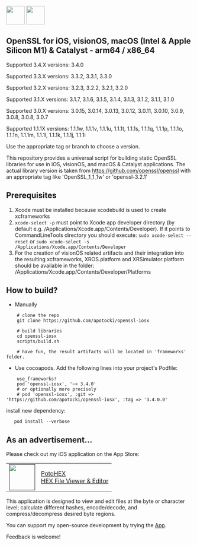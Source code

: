 [<img src="https://api.gitsponsors.com/api/badge/img?id=325850458" height="50">](https://api.gitsponsors.com/api/badge/link?p=Qf7dHIzVXuwETf3oKR9yejULvHntzJV39eKpgyDXlxMDeRKfRgTXBnp24UT0aohucuOue6QQIj1o3sIHMiXZDcohgcSfIL13KS2X8SzEAljxhOoPOa+hY65B0F/xEvRclBtUeCvEKLRSLHtnWv+HbA==)
[<img src="https://api.gitsponsors.com/api/badge/img?id=325850458" height="50">](https://api.gitsponsors.com/api/badge/link?p=Qf7dHIzVXuwETf3oKR9yejULvHntzJV39eKpgyDXlxMDeRKfRgTXBnp24UT0aohucuOue6QQIj1o3sIHMiXZDcohgcSfIL13KS2X8SzEAljxhOoPOa+hY65B0F/xEvRclBtUeCvEKLRSLHtnWv+HbA==)

## OpenSSL for iOS, visionOS, macOS (Intel & Apple Silicon M1) & Catalyst - arm64 / x86_64

Supported 3.4.X versions: 3.4.0

Supported 3.3.X versions: 3.3.2, 3.3.1, 3.3.0

Supported 3.2.X versions: 3.2.3, 3.2.2, 3.2.1, 3.2.0

Supported 3.1.X versions: 3.1.7, 3.1.6, 3.1.5, 3.1.4, 3.1.3, 3.1.2, 3.1.1, 3.1.0

Supported 3.0.X versions: 3.0.15, 3.0.14, 3.0.13, 3.0.12, 3.0.11, 3.0.10, 3.0.9, 3.0.8, 3.0.8, 3.0.7

Supported 1.1.1X versions: 1.1.1w, 1.1.1v, 1.1.1u, 1.1.1t, 1.1.1s, 1.1.1q, 1.1.1p, 1.1.1o, 1.1.1n, 1.1.1m, 1.1.1l, 1.1.1k, 1.1.1j, 1.1.1i


Use the appropriate tag or branch to choose a version.

This repository provides a universal script for building static OpenSSL libraries for use in iOS, visionOS, and macOS & Catalyst applications.
The actual library version is taken from https://github.com/openssl/openssl with an appropriate tag like 'OpenSSL_1_1_1w' or 'openssl-3.2.1'

## Prerequisites
  1) Xcode must be installed because xcodebuild is used to create xcframeworks
  2) ```xcode-select -p``` must point to Xcode app developer directory (by default e.g. /Applications/Xcode.app/Contents/Developer). If it points to CommandLineTools directory you should execute:
  ```sudo xcode-select --reset``` or ```sudo xcode-select -s /Applications/Xcode.app/Contents/Developer```
  3) For the creation of visionOS related artifacts and their integration into the resulting xcframeworks, XROS.platform and XRSimulator.platform should be available in the folder: /Applications/Xcode.app/Contents/Developer/Platforms
 
## How to build?
 - Manually
```
    # clone the repo
    git clone https://github.com/apotocki/openssl-iosx
    
    # build libraries
    cd openssl-iosx
    scripts/build.sh

    # have fun, the result artifacts will be located in 'frameworks' folder.
```    
 - Use cocoapods. Add the following lines into your project's Podfile:
```
    use_frameworks!
    pod 'openssl-iosx', '~> 3.4.0'
    # or optionally more precisely
    # pod 'openssl-iosx', :git => 'https://github.com/apotocki/openssl-iosx', :tag => '3.4.0.0'
```    
install new dependency:
```
   pod install --verbose
```    

## As an advertisement…
Please check out my iOS application on the App Store:

[<table align="center" border=0 cellspacing=0 cellpadding=0><tr><td><img src="https://is4-ssl.mzstatic.com/image/thumb/Purple112/v4/78/d6/f8/78d6f802-78f6-267a-8018-751111f52c10/AppIcon-0-1x_U007emarketing-0-10-0-85-220.png/460x0w.webp" width="70"/></td><td><a href="https://apps.apple.com/us/app/potohex/id1620963302">PotoHEX</a><br>HEX File Viewer & Editor</td><tr></table>]()

This application is designed to view and edit files at the byte or character level; calculate different hashes, encode/decode, and compress/decompress desired byte regions.
  
You can support my open-source development by trying the [App](https://apps.apple.com/us/app/potohex/id1620963302).

Feedback is welcome!
